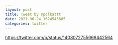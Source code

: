 ```yaml
--- 
layout: post 
title: Tweet by @polkattt 
date: 2021-06-24 1624545685 
categories: twitter 
--- 
```

https://twitter.com/o/status/1408072755669442564